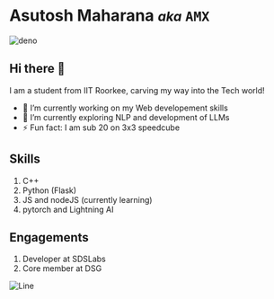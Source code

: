 # Asutosh Maharana _<small>aka</small>_ `AMX`


![deno](https://user-images.githubusercontent.com/74038190/212284136-03988914-d899-44b4-b1d9-4eeccf656e44.gif)

## Hi there 👋

I am a student from IIT Roorkee, carving my way into the Tech world!

- 🔭 I’m currently working on my Web developement skills
- 🌱 I’m currently exploring NLP and development of LLMs
- ⚡ Fun fact: I am sub 20 on 3x3 speedcube

## Skills
1. C++
2. Python (Flask)
3. JS and nodeJS (currently learning)
4. pytorch and Lightning AI

## Engagements
1. Developer at SDSLabs
2. Core member at DSG

![Line](https://user-images.githubusercontent.com/74038190/212284100-561aa473-3905-4a80-b561-0d28506553ee.gif)

